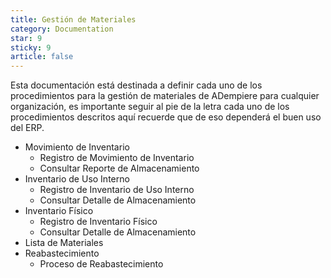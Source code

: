 ```yaml
---
title: Gestión de Materiales
category: Documentation
star: 9
sticky: 9
article: false
---
```


Esta documentación está destinada a definir cada uno de los procedimientos para la gestión de materiales de ADempiere para cualquier organización, es importante seguir al pie de la letra cada uno de los procedimientos descritos aquí recuerde que de eso dependerá el buen uso del ERP.

- Movimiento de Inventario
  - Registro de Movimiento de Inventario
  - Consultar Reporte de Almacenamiento
- Inventario de Uso Interno
  - Registro de Inventario de Uso Interno
  - Consultar Detalle de Almacenamiento
- Inventario Físico
  - Registro de Inventario Físico
  - Consultar Detalle de Almacenamiento
- Lista de Materiales
- Reabastecimiento
  - Proceso de Reabastecimiento